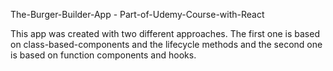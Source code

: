 The-Burger-Builder-App - Part-of-Udemy-Course-with-React

This app was created with two different approaches. 
The first one is based on class-based-components and the lifecycle methods and the second one is based on function components and hooks.


